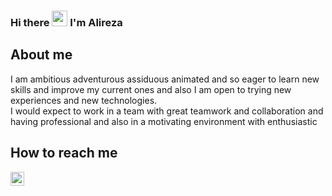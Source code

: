 ### Hi there <img src="https://www.uplooder.net/img/image/34/5e3df18ae94efa383d15114287c35765/wave.gif" width="25px"> I'm Alireza

## About me
 I am ambitious adventurous assiduous animated and so eager to learn new skills and improve my current ones and also I am open to trying new experiences and new technologies.
</br>
 I would expect to work in a team with great teamwork and collaboration and having professional
   and also in a motivating environment with enthusiastic  

## How to reach me
<a href="https://www.instagram.com/alireza.ros/">
<img align="left" alt="Alireza's Instagram" width="22px" src="https://cdn.jsdelivr.net/npm/simple-icons@v3/icons/instagram.svg" />
</a>

</br>


<!--


### Hi there 👋
**ar-rostami/ar-rostami** is a ✨ _special_ ✨ repository because its `README.md` (this file) appears on your GitHub profile.

Here are some ideas to get you started:

- 🔭 I’m currently working on ...
- 🌱 I’m currently learning ...
- 👯 I’m looking to collaborate on ...
- 🤔 I’m looking for help with ...
- 💬 Ask me about ...
- 📫 How to reach me: ...
- 😄 Pronouns: ...
- ⚡ Fun fact: ...
-->
